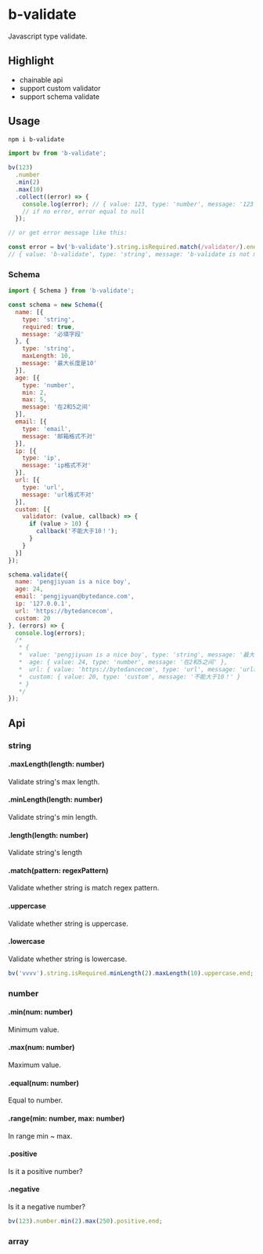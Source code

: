 # b-validate
Javascript type validate.

## Highlight

* chainable api
* support custom validator
* support schema validate

## Usage

```bash
npm i b-validate
```

```js
import bv from 'b-validate';

bv(123)
  .number
  .min(2)
  .max(10)
  .collect((error) => {
    console.log(error); // { value: 123, type: 'number', message: '123 is not less than 10' }
    // if no error, error equal to null
  });

// or get error message like this:

const error = bv('b-validate').string.isRequired.match(/validater/).end;
// { value: 'b-validate', type: 'string', message: 'b-validate is not match pattern /validater/' }
```

### Schema

```js
import { Schema } from 'b-validate';

const schema = new Schema({
  name: [{
    type: 'string',
    required: true,
    message: '必填字段'
  }, {
    type: 'string',
    maxLength: 10,
    message: '最大长度是10'
  }],
  age: [{
    type: 'number',
    min: 2,
    max: 5,
    message: '在2和5之间'
  }],
  email: [{
    type: 'email',
    message: '邮箱格式不对'
  }],
  ip: [{
    type: 'ip',
    message: 'ip格式不对'
  }],
  url: [{
    type: 'url',
    message: 'url格式不对'
  }],
  custom: [{
    validator: (value, callback) => {
      if (value > 10) {
        callback('不能大于10！');
      }
    }
  }]
});

schema.validate({
  name: 'pengjiyuan is a nice boy',
  age: 24,
  email: 'pengjiyuan@bytedance.com',
  ip: '127.0.0.1',
  url: 'https://bytedancecom',
  custom: 20
}, (errors) => {
  console.log(errors);
  /*
   * { 
   *  value: 'pengjiyuan is a nice boy', type: 'string', message: '最大长度是10' },
   *  age: { value: 24, type: 'number', message: '在2和5之间' },
   *  url: { value: 'https://bytedancecom', type: 'url', message: 'url格式不对' },
   *  custom: { value: 20, type: 'custom', message: '不能大于10！' }
   * }
   */
});
```

## Api

### string

#### .maxLength(length: number)

Validate string's max length.

#### .minLength(length: number)

Validate string's min length.

#### .length(length: number)

Validate string's length

#### .match(pattern: regexPattern)

Validate whether string is match regex pattern.

#### .uppercase

Validate whether string is uppercase.

#### .lowercase

Validate whether string is lowercase.

```js
bv('vvvv').string.isRequired.minLength(2).maxLength(10).uppercase.end;
```

### number

#### .min(num: number)

Minimum value.

#### .max(num: number)

Maximum value.

#### .equal(num: number)

Equal to number.

#### .range(min: number, max: number)

In range min ~ max.

#### .positive

Is it a positive number?

#### .negative

Is it a negative number?

```js
bv(123).number.min(2).max(250).positive.end;
```

### array


